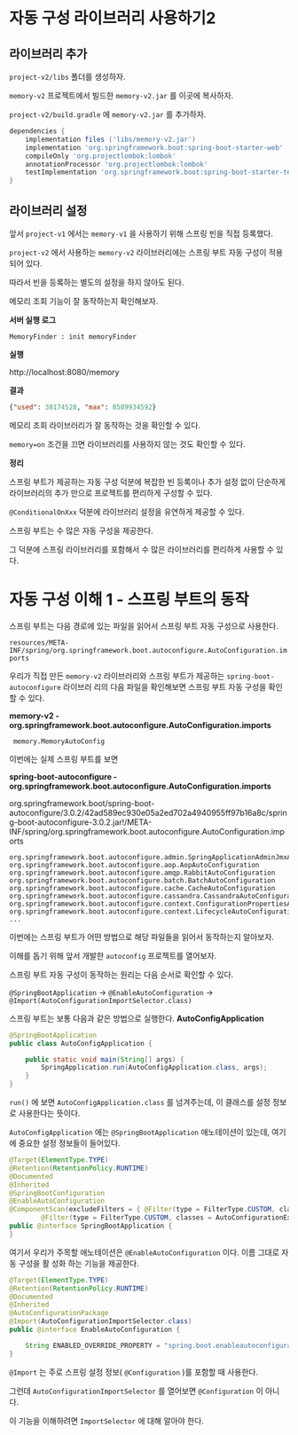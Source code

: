 # 자동 구성 라이브러리 사용하기2

## 라이브러리 추가

`project-v2/libs` 폴더를 생성하자.

`memory-v2` 프로젝트에서 빌드한 `memory-v2.jar` 를 이곳에 복사하자. 

`project-v2/build.gradle` 에 `memory-v2.jar` 를 추가하자.

```groovy
dependencies {
    implementation files ('libs/memory-v2.jar')
    implementation 'org.springframework.boot:spring-boot-starter-web'
    compileOnly 'org.projectlombok:lombok'
    annotationProcessor 'org.projectlombok:lombok'
    testImplementation 'org.springframework.boot:spring-boot-starter-test'
}

```

## 라이브러리 설정

앞서 `project-v1` 에서는 `memory-v1` 을 사용하기 위해 스프링 빈을 직접 등록했다.

`project-v2` 에서 사용하는 `memory-v2` 라이브러리에는 스프링 부트 자동 구성이 적용되어 있다. 

따라서 빈을 등록하는 별도의 설정을 하지 않아도 된다.


메모리 조회 기능이 잘 동작하는지 확인해보자.

**서버 실행 로그** 

```
MemoryFinder : init memoryFinder
```

**실행**

http://localhost:8080/memory

**결과** 

```json
{"used": 38174528, "max": 8589934592} 
```

메모리 조회 라이브러리가 잘 동작하는 것을 확인할 수 있다.

`memory=on` 조건을 끄면 라이브러리를 사용하지 않는 것도 확인할 수 있다.

**정리**

스프링 부트가 제공하는 자동 구성 덕분에 복잡한 빈 등록이나 추가 설정 없이 단순하게 라이브러리의 추가 만으로 프로젝트를 편리하게 구성할 수 있다.

`@ConditionalOnXxx` 덕분에 라이브러리 설정을 유연하게 제공할 수 있다.

스프링 부트는 수 많은 자동 구성을 제공한다. 

그 덕분에 스프링 라이브러리를 포함해서 수 많은 라이브러리를 편리하게 사용할 수 있다.

# 자동 구성 이해 1 - 스프링 부트의 동작

스프링 부트는 다음 경로에 있는 파일을 읽어서 스프링 부트 자동 구성으로 사용한다. 

`resources/META-INF/spring/org.springframework.boot.autoconfigure.AutoConfiguration.imports`

우리가 직접 만든 `memory-v2` 라이브러리와 스프링 부트가 제공하는 `spring-boot-autoconfigure` 라이브러 리의 다음 파일을 확인해보면 스프링 부트 자동 구성을 확인할 수 있다.

**memory-v2 - org.springframework.boot.autoconfigure.AutoConfiguration.imports**

```
 memory.MemoryAutoConfig
```

이번에는 실제 스프링 부트를 보면

**spring-boot-autoconfigure - org.springframework.boot.autoconfigure.AutoConfiguration.imports**

org.springframework.boot/spring-boot-autoconfigure/3.0.2/42ad589ec930e05a2ed702a4940955ff97b16a8c/spring-boot-autoconfigure-3.0.2.jar!/META-INF/spring/org.springframework.boot.autoconfigure.AutoConfiguration.imports

```properties
org.springframework.boot.autoconfigure.admin.SpringApplicationAdminJmxAutoConfiguration
org.springframework.boot.autoconfigure.aop.AopAutoConfiguration
org.springframework.boot.autoconfigure.amqp.RabbitAutoConfiguration
org.springframework.boot.autoconfigure.batch.BatchAutoConfiguration
org.springframework.boot.autoconfigure.cache.CacheAutoConfiguration
org.springframework.boot.autoconfigure.cassandra.CassandraAutoConfiguration
org.springframework.boot.autoconfigure.context.ConfigurationPropertiesAutoConfiguration
org.springframework.boot.autoconfigure.context.LifecycleAutoConfiguration
...
```

이번에는 스프링 부트가 어떤 방법으로 해당 파일들을 읽어서 동작하는지 알아보자. 

이해를 돕기 위해 앞서 개발한 `autoconfig` 프로젝트를 열어보자.

스프링 부트 자동 구성이 동작하는 원리는 다음 순서로 확인할 수 있다. 

`@SpringBootApplication` -> `@EnableAutoConfiguration` -> `@Import(AutoConfigurationImportSelector.class)`

스프링 부트는 보통 다음과 같은 방법으로 실행한다. **AutoConfigApplication**

```java
@SpringBootApplication
public class AutoConfigApplication {

    public static void main(String[] args) {
        SpringApplication.run(AutoConfigApplication.class, args);
    }
}
```
`run()` 에 보면 `AutoConfigApplication.class` 를 넘겨주는데, 이 클래스를 설정 정보로 사용한다는 뜻이다. 

`AutoConfigApplication` 에는 `@SpringBootApplication` 애노테이션이 있는데, 여기에 중요한 설정 정보들이 들어있다.

```java
@Target(ElementType.TYPE)
@Retention(RetentionPolicy.RUNTIME)
@Documented
@Inherited
@SpringBootConfiguration
@EnableAutoConfiguration
@ComponentScan(excludeFilters = { @Filter(type = FilterType.CUSTOM, classes = TypeExcludeFilter.class),
		@Filter(type = FilterType.CUSTOM, classes = AutoConfigurationExcludeFilter.class) })
public @interface SpringBootApplication {
}
```

여기서 우리가 주목할 애노테이션은 `@EnableAutoConfiguration` 이다. 이름 그대로 자동 구성을 활 성화 하는 기능을 제공한다.

```java
@Target(ElementType.TYPE)
@Retention(RetentionPolicy.RUNTIME)
@Documented
@Inherited
@AutoConfigurationPackage
@Import(AutoConfigurationImportSelector.class)
public @interface EnableAutoConfiguration {

	String ENABLED_OVERRIDE_PROPERTY = "spring.boot.enableautoconfiguration";
}
```

`@Import` 는 주로 스프링 설정 정보( `@Configuration` )를 포함할 때 사용한다.

그런데 `AutoConfigurationImportSelector` 를 열어보면 `@Configuration` 이 아니다.

이 기능을 이해하려면 `ImportSelector` 에 대해 알아야 한다.